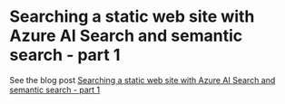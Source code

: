 # Searching a static web site with Azure AI Search and semantic search - part 1

See the blog post [Searching a static web site with Azure AI Search and semantic search - part 1](https://blog.timja.dev/searching-a-static-web-site-with-azure-ai-search-part-1)
